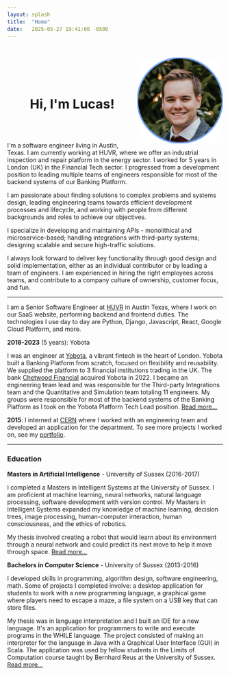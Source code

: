 ```yaml
---
layout: splash
title:  "Home"
date:   2025-05-27 19:41:00 -0500
---
```


<div style="margin-bottom:5em">

  <img src="/assets/img/headshot-blue-outline.png" id="headshot" heigh="200" width="200" style="float:right">

  <h3 style="text-align:center;padding-top:3em;font-size:30px">Hi, I'm Lucas!</h3>

</div>

I'm a software engineer living in Austin, Texas. I am currently working at HUVR, where we offer an industrial  inspection and repair platform in the energy sector. I worked for 5 years in London (UK) in the Financial Tech sector. I progressed from a development position to leading multiple teams of engineers responsible for most of the backend systems of our Banking Platform.

I am passionate about finding solutions to complex problems and systems design, leading engineering teams towards efficient development processes and lifecycle, and working with people from different backgrounds and roles to achieve our objectives.

I specialize in developing and maintaining APIs - monolithical and microservice-based; handling integrations with third-party systems; designing scalable and secure high-traffic solutions.

I always look forward to deliver key functionality through good design and solid implementation, either as an individual contributor or by leading a team of engineers. I am experienced in hiring the right employees across teams, and contribute to a company culture of ownership, customer focus, and fun.

---

<script>
  document.write(`<h3>Work experience: ${new Date().getFullYear() - 2018} years</h3>`);
</script>

<script>
  document.write(`<p><strong>2023-Present</strong> (${new Date().getFullYear() - 2023} years): HUVR</p>`);
</script>

I am a Senior Software Engineer at [HUVR](https://www.huvrdata.com) in Austin Texas, where I work on our SaaS website, performing backend and frontend duties. The technologies I use day to day are Python, Django, Javascript, React, Google Cloud Platform, and more.

**2018-2023** (5 years): Yobota

I was an engineer at [Yobota](https://www.yobota.com/), a vibrant fintech in the heart of London. Yobota built a Banking Platform from scratch, focused on flexibility and reusability. We supplied the platform to 3 financial institutions trading in the UK. The bank [Chetwood Financial](https://www.chetwood.co) acquired Yobota in 2022. I became an engineering team lead and was responsible for the Third-party Integrations team and the Quantitative and Simulation team totaling 11 engineers. My groups were responsible for most of the backend systems of the Banking Platform as I took on the Yobota Platform Tech Lead position. [Read more...](/career/)

**2015**: I interned at [CERN](https://home.cern) where I worked with an engineering team and developed an application for the department. To see more projects I worked on, see my [portfolio](/portfolio/).



---

### Education

**Masters in Artificial Intelligence** - University of Sussex (2016-2017)

I completed a Masters in Intelligent Systems at the University of Sussex. I am proficient at machine learning, neural networks, natural language processing, software development with version control. My Masters in Intelligent Systems expanded my knowledge of machine learning, decision trees, image processing, human-computer interaction, human consciousness, and the ethics of robotics.

My thesis involved creating a robot that would learn about its environment through a neural network and could predict its next move to help it move through space. [Read more...](/sleep-wake)
<!-- TODO: fix link -->

**Bachelors in Computer Science** - University of Sussex (2013-2016)

I developed skills in programming, algorithm design, software engineering, math. Some of projects I completed involve: a desktop application for students to work with a new programming language, a graphical game where players need to escape a maze, a file system on a USB key that can store files.

My thesis was in language interpretation and I built an IDE for a new language. It's an application for programmers to write and execute programs in the WHILE language. The project consisted of making an interpreter for the language in Java with a Graphical User Interface (GUI) in Scala. The application was used by fellow students in the Limits of Computation course taught by Bernhard Reus at the University of Sussex. [Read more...](/SWhile)
<!-- TODO: fix link -->
